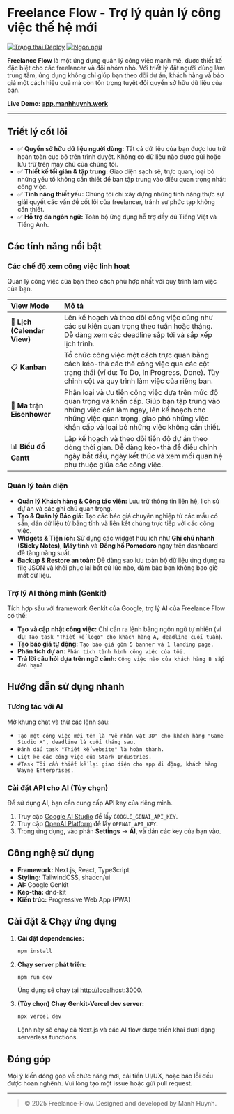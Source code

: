 # Freelance Flow - Trợ lý quản lý công việc thế hệ mới

[![Trạng thái Deploy](https://img.shields.io/website?url=https%3A%2F%2Fapp.manhhuynh.work&label=app.manhhuynh.work)](https://app.manhhuynh.work)
[![Ngôn ngữ](https://img.shields.io/badge/Ngôn%20ngữ-Tiếng%20Việt%20%26%20English-blue)]()

**Freelance Flow** là một ứng dụng quản lý công việc mạnh mẽ, được thiết kế đặc biệt cho các freelancer và đội nhóm nhỏ. Với triết lý đặt người dùng làm trung tâm, ứng dụng không chỉ giúp bạn theo dõi dự án, khách hàng và báo giá một cách hiệu quả mà còn tôn trọng tuyệt đối quyền sở hữu dữ liệu của bạn.

**Live Demo:** [**app.manhhuynh.work**](https://app.manhhuynh.work)

---

## Triết lý cốt lõi

*   ✅ **Quyền sở hữu dữ liệu người dùng:** Tất cả dữ liệu của bạn được lưu trữ hoàn toàn cục bộ trên trình duyệt. Không có dữ liệu nào được gửi hoặc lưu trữ trên máy chủ của chúng tôi.
*   ✅ **Thiết kế tối giản & tập trung:** Giao diện sạch sẽ, trực quan, loại bỏ những yếu tố không cần thiết để bạn tập trung vào điều quan trọng nhất: công việc.
*   ✅ **Tính năng thiết yếu:** Chúng tôi chỉ xây dựng những tính năng thực sự giải quyết các vấn đề cốt lõi của freelancer, tránh sự phức tạp không cần thiết.
*   ✅ **Hỗ trợ đa ngôn ngữ:** Toàn bộ ứng dụng hỗ trợ đầy đủ Tiếng Việt và Tiếng Anh.

## Các tính năng nổi bật

### Các chế độ xem công việc linh hoạt

Quản lý công việc của bạn theo cách phù hợp nhất với quy trình làm việc của bạn.

| View Mode | Mô tả |
| :--- | :--- |
| 📅 **Lịch (Calendar View)** | Lên kế hoạch và theo dõi công việc cũng như các sự kiện quan trọng theo tuần hoặc tháng. Dễ dàng xem các deadline sắp tới và sắp xếp lịch trình. |
| 📋 **Kanban** | Tổ chức công việc một cách trực quan bằng cách kéo-thả các thẻ công việc qua các cột trạng thái (ví dụ: To Do, In Progress, Done). Tùy chỉnh cột và quy trình làm việc của riêng bạn. |
| 🎯 **Ma trận Eisenhower** | Phân loại và ưu tiên công việc dựa trên mức độ quan trọng và khẩn cấp. Giúp bạn tập trung vào những việc cần làm ngay, lên kế hoạch cho những việc quan trọng, giao phó những việc khẩn cấp và loại bỏ những việc không cần thiết. |
| 📊 **Biểu đồ Gantt** | Lập kế hoạch và theo dõi tiến độ dự án theo dòng thời gian. Dễ dàng kéo-thả để điều chỉnh ngày bắt đầu, ngày kết thúc và xem mối quan hệ phụ thuộc giữa các công việc. |

### Quản lý toàn diện

*   **Quản lý Khách hàng & Cộng tác viên:** Lưu trữ thông tin liên hệ, lịch sử dự án và các ghi chú quan trọng.
*   **Tạo & Quản lý Báo giá:** Tạo các báo giá chuyên nghiệp từ các mẫu có sẵn, dán dữ liệu từ bảng tính và liên kết chúng trực tiếp với các công việc.
*   **Widgets & Tiện ích:** Sử dụng các widget hữu ích như **Ghi chú nhanh (Sticky Notes)**, **Máy tính** và **Đồng hồ Pomodoro** ngay trên dashboard để tăng năng suất.
*   **Backup & Restore an toàn:** Dễ dàng sao lưu toàn bộ dữ liệu ứng dụng ra file JSON và khôi phục lại bất cứ lúc nào, đảm bảo bạn không bao giờ mất dữ liệu.

### Trợ lý AI thông minh (Genkit)

Tích hợp sâu với framework Genkit của Google, trợ lý AI của Freelance Flow có thể:

*   **Tạo và cập nhật công việc:** Chỉ cần ra lệnh bằng ngôn ngữ tự nhiên (ví dụ: `Tạo task "Thiết kế logo" cho khách hàng A, deadline cuối tuần`).
*   **Tạo báo giá tự động:** `Tạo báo giá gồm 5 banner và 1 landing page.`
*   **Phân tích dự án:** `Phân tích tình hình công việc của tôi.`
*   **Trả lời câu hỏi dựa trên ngữ cảnh:** `Công việc nào của khách hàng B sắp đến hạn?`

## Hướng dẫn sử dụng nhanh

### Tương tác với AI

Mở khung chat và thử các lệnh sau:
- `Tạo một công việc mới tên là "Vẽ nhân vật 3D" cho khách hàng "Game Studio X", deadline là cuối tháng sau.`
- `Đánh dấu task "Thiết kế website" là hoàn thành.`
- `Liệt kê các công việc của Stark Industries.`
- `#Task Tôi cần thiết kế lại giao diện cho app di động, khách hàng Wayne Enterprises.`

### Cài đặt API cho AI (Tùy chọn)

Để sử dụng AI, bạn cần cung cấp API key của riêng mình.
1. Truy cập [Google AI Studio](https://ai.google.dev/) để lấy `GOOGLE_GENAI_API_KEY`.
2. Truy cập [OpenAI Platform](https://platform.openai.com/api-keys) để lấy `OPENAI_API_KEY`.
3. Trong ứng dụng, vào phần **Settings** -> **AI**, và dán các key của bạn vào.

## Công nghệ sử dụng

*   **Framework:** Next.js, React, TypeScript
*   **Styling:** TailwindCSS, shadcn/ui
*   **AI:** Google Genkit
*   **Kéo-thả:** dnd-kit
*   **Kiến trúc:** Progressive Web App (PWA)

## Cài đặt & Chạy ứng dụng

1.  **Cài đặt dependencies:**
    ```bash
    npm install
    ```
2.  **Chạy server phát triển:**
    ```bash
    npm run dev
    ```
    Ứng dụng sẽ chạy tại [http://localhost:3000](http://localhost:3000).

3.  **(Tùy chọn) Chạy Genkit-Vercel dev server:**
    ```bash
    npx vercel dev
    ```
    Lệnh này sẽ chạy cả Next.js và các AI flow được triển khai dưới dạng serverless functions.

## Đóng góp
Mọi ý kiến đóng góp về chức năng mới, cải tiến UI/UX, hoặc báo lỗi đều được hoan nghênh. Vui lòng tạo một issue hoặc gửi pull request.

---

> © 2025 Freelance-Flow. Designed and developed by Manh Huynh.
